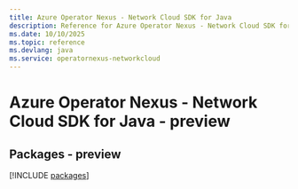 ```yaml
---
title: Azure Operator Nexus - Network Cloud SDK for Java
description: Reference for Azure Operator Nexus - Network Cloud SDK for Java
ms.date: 10/10/2025
ms.topic: reference
ms.devlang: java
ms.service: operatornexus-networkcloud
---
```

# Azure Operator Nexus - Network Cloud SDK for Java - preview
## Packages - preview
[!INCLUDE [packages](operator-nexus---network-cloud-index.md)]